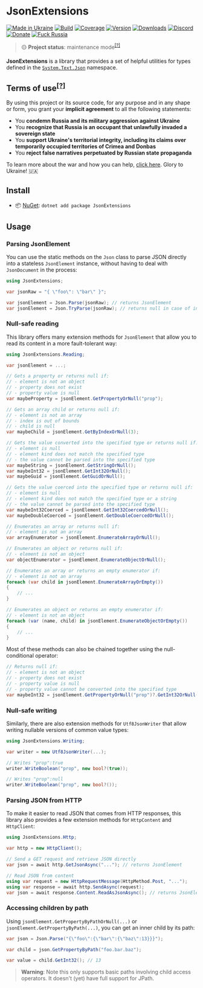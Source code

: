 # JsonExtensions

[![Made in Ukraine](https://img.shields.io/badge/made_in-ukraine-ffd700.svg?labelColor=0057b7)](https://tyrrrz.me/ukraine)
[![Build](https://img.shields.io/github/actions/workflow/status/Tyrrrz/JsonExtensions/main.yml?branch=master)](https://github.com/Tyrrrz/JsonExtensions/actions)
[![Coverage](https://img.shields.io/codecov/c/github/Tyrrrz/JsonExtensions/master)](https://codecov.io/gh/Tyrrrz/JsonExtensions)
[![Version](https://img.shields.io/nuget/v/JsonExtensions.svg)](https://nuget.org/packages/JsonExtensions)
[![Downloads](https://img.shields.io/nuget/dt/JsonExtensions.svg)](https://nuget.org/packages/JsonExtensions)
[![Discord](https://img.shields.io/discord/869237470565392384?label=discord)](https://discord.gg/2SUWKFnHSm)
[![Donate](https://img.shields.io/badge/donate-$$$-8a2be2.svg)](https://tyrrrz.me/donate)
[![Fuck Russia](https://img.shields.io/badge/fuck-russia-e4181c.svg?labelColor=000000)](https://twitter.com/tyrrrz/status/1495972128977571848)

> 🟡 **Project status**: maintenance mode<sup>[[?]](https://github.com/Tyrrrz/.github/blob/master/docs/project-status.md)</sup>

**JsonExtensions** is a library that provides a set of helpful utilities for types defined in the [`System.Text.Json`](https://docs.microsoft.com/en-us/dotnet/api/system.text.json) namespace.

## Terms of use<sup>[[?]](https://github.com/Tyrrrz/.github/blob/master/docs/why-so-political.md)</sup>

By using this project or its source code, for any purpose and in any shape or form, you grant your **implicit agreement** to all the following statements:

- You **condemn Russia and its military aggression against Ukraine**
- You **recognize that Russia is an occupant that unlawfully invaded a sovereign state**
- You **support Ukraine's territorial integrity, including its claims over temporarily occupied territories of Crimea and Donbas**
- You **reject false narratives perpetuated by Russian state propaganda**

To learn more about the war and how you can help, [click here](https://tyrrrz.me/ukraine). Glory to Ukraine! 🇺🇦

## Install

- 📦 [NuGet](https://nuget.org/packages/JsonExtensions): `dotnet add package JsonExtensions`

## Usage

### Parsing JsonElement

You can use the static methods on the `Json` class to parse JSON directly into a stateless `JsonElement` instance, without having to deal with `JsonDocument` in the process:

```csharp
using JsonExtensions;

var jsonRaw = "{ \"foo\": \"bar\" }";

var jsonElement = Json.Parse(jsonRaw); // returns JsonElement
var jsonElement = Json.TryParse(jsonRaw); // returns null in case of invalid JSON
```

### Null-safe reading

This library offers many extension methods for `JsonElement` that allow you to read its content in a more fault-tolerant way:

```csharp
using JsonExtensions.Reading;

var jsonElement = ...;

// Gets a property or returns null if:
// - element is not an object
// - property does not exist
// - property value is null
var maybeProperty = jsonElement.GetPropertyOrNull("prop");

// Gets an array child or returns null if:
// - element is not an array
// - index is out of bounds
// - child is null
var maybeChild = jsonElement.GetByIndexOrNull(3);

// Gets the value converted into the specified type or returns null if:
// - element is null
// - element kind does not match the specified type
// - the value cannot be parsed into the specified type
var maybeString = jsonElement.GetStringOrNull();
var maybeInt32 = jsonElement.GetInt32OrNull();
var maybeGuid = jsonElement.GetGuidOrNull();

// Gets the value coerced into the specified type or returns null if:
// - element is null
// - element kind does not match the specified type or a string
// - the value cannot be parsed into the specified type
var maybeInt32Coerced = jsonElement.GetInt32CoercedOrNull();
var maybeDoubleCoerced = jsonElement.GetDoubleCoercedOrNull();

// Enumerates an array or returns null if:
// - element is not an array
var arrayEnumerator = jsonElement.EnumerateArrayOrNull();

// Enumerates an object or returns null if:
// - element is not an object
var objectEnumerator = jsonElement.EnumerateObjectOrNull();

// Enumerates an array or returns an empty enumerator if:
// - element is not an array
foreach (var child in jsonElement.EnumerateArrayOrEmpty())
{
    // ...
}

// Enumerates an object or returns an empty enumerator if:
// - element is not an object
foreach (var (name, child) in jsonElement.EnumerateObjectOrEmpty())
{
    // ...
}
```

Most of these methods can also be chained together using the null-conditional operator:

```csharp
// Returns null if:
// - element is not an object
// - property does not exist
// - property value is null
// - property value cannot be converted into the specified type
var maybeInt32 = jsonElement.GetPropertyOrNull("prop")?.GetInt32OrNull();
```

### Null-safe writing

Similarly, there are also extension methods for `Utf8JsonWriter` that allow writing nullable versions of common value types:

```csharp
using JsonExtensions.Writing;

var writer = new Utf8JsonWriter(...);

// Writes "prop":true
writer.WriteBoolean("prop", new bool?(true));

// Writes "prop":null
writer.WriteBoolean("prop", new bool?());
```

### Parsing JSON from HTTP

To make it easier to read JSON that comes from HTTP responses, this library also provides a few extension methods for `HttpContent` and `HttpClient`:

```csharp
using JsonExtensions.Http;

var http = new HttpClient();

// Send a GET request and retrieve JSON directly
var json = await http.GetJsonAsync("..."); // returns JsonElement

// Read JSON from content
using var request = new HttpRequestMessage(HttpMethod.Post, "...");
using var response = await http.SendAsync(request);
var json = await response.Content.ReadAsJsonAsync(); // returns JsonElement
```

### Accessing children by path

Using `jsonElement.GetPropertyByPathOrNull(...)` or `jsonElement.GetPropertyByPath(...)`, you can get an inner child by its path:

```csharp
var json = Json.Parse("{\"foo\":{\"bar\":{\"baz\":13}}}");

var child = json.GetPropertyByPath("foo.bar.baz");

var value = child.GetInt32(); // 13
```

> **Warning**:
> Note this only supports basic paths involving child access operators.
> It doesn't (yet) have full support for JPath.